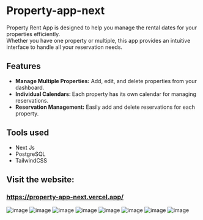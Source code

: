 # Property-app-next
Property Rent App is designed to help you manage the rental dates for your properties efficiently.  <br>
Whether you have one property or multiple, this app provides an intuitive interface to handle all your reservation needs. <br>

## Features
* <b>Manage Multiple Properties:</b> Add, edit, and delete properties from your dashboard.
* <b>Individual Calendars: </b> Each property has its own calendar for managing reservations.
* <b>Reservation Management:</b> Easily add and delete reservations for each property.

## Tools used
* Next Js
* PostgreSQL
* TailwindCSS

## Visit the website:
### <link> https://property-app-next.vercel.app/ </link>

![image](https://github.com/TeoRamosKees/Property-app-next/assets/102532678/f390a8c7-bd4c-4b21-8ac1-3545b33861fa)
![image](https://github.com/TeoRamosKees/Property-app-next/assets/102532678/1f511868-4e57-4ea2-a45a-dba4009ad70e)
![image](https://github.com/TeoRamosKees/Property-app-next/assets/102532678/2d4bf9c8-ca4b-491c-ba74-02953023018f)
![image](https://github.com/TeoRamosKees/Property-app-next/assets/102532678/93c3d60c-7ada-4431-883c-83652bee5823)
![image](https://github.com/TeoRamosKees/Property-app-next/assets/102532678/1275a969-d5dd-4761-878e-354e8d290595)
![image](https://github.com/TeoRamosKees/Property-app-next/assets/102532678/254d7e52-e843-41dd-8214-ea6fcb17a211)
![image](https://github.com/TeoRamosKees/Property-app-next/assets/102532678/3225d7dc-681a-4f67-8524-e7e41da0ece6)
![image](https://github.com/TeoRamosKees/Property-app-next/assets/102532678/bf22503a-8522-44a6-85e7-856194b6c5aa)
